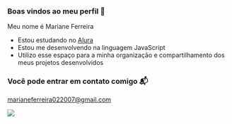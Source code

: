 ### Boas vindos ao meu perfil 💟

Meu nome é Mariane Ferreira

- Estou estudando no [Alura](https://www.alura.com.br)
- Estou me desenvolvendo na linguagem JavaScript
- Utilizo esse espaço para a minha organização e compartilhamento dos meus projetos desenvolvidos

### Você pode entrar em contato comigo 📬

marianeferreira022007@gmail.com

![](https://media1.tenor.com/m/sRCdp4IKweAAAAAC/ana-blottiaux-cute.gif)
